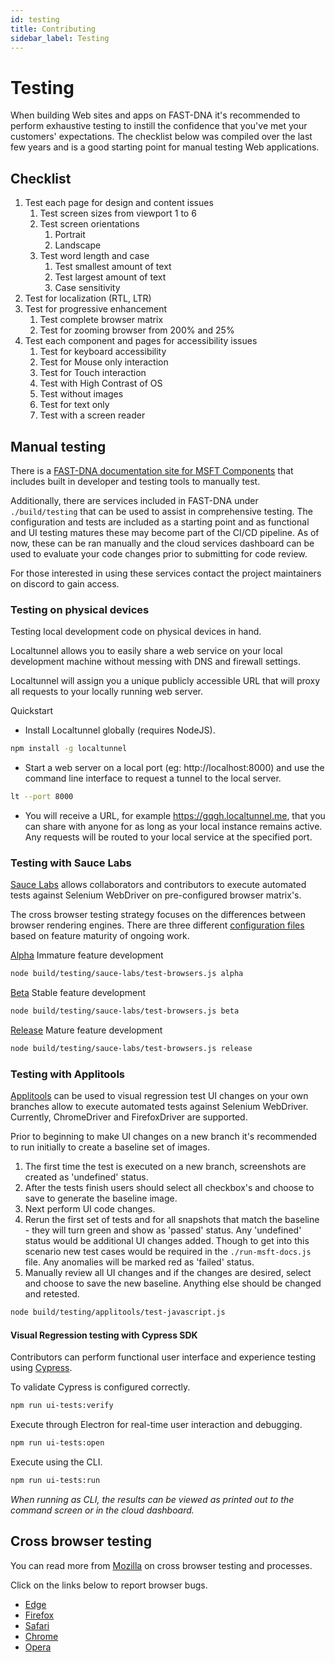 ```yaml
---
id: testing
title: Contributing
sidebar_label: Testing
---
```


# Testing

When building Web sites and apps on FAST-DNA it's recommended to perform exhaustive testing to instill the confidence that you've met your customers' expectations. The checklist below was compiled over the last few years and is a good starting point for manual testing Web applications.

## Checklist

1. Test each page for design and content issues
    1. Test screen sizes from viewport 1 to 6
    2. Test screen orientations
       1. Portrait
       2. Landscape
    3. Test word length and case
        1. Test smallest amount of text
        2. Test largest amount of text
        3. Case sensitivity
2. Test for localization (RTL, LTR)
3. Test for progressive enhancement
    1. Test complete browser matrix
    2. Test for zooming browser from 200% and 25%
4. Test each component and pages for accessibility issues
    1. Test for keyboard accessibility
    2. Test for Mouse only interaction
    3. Test for Touch interaction
    4. Test with High Contrast of OS
    5. Test without images
    6. Test for text only
    7. Test with a screen reader

## Manual testing

There is a [FAST-DNA documentation site for MSFT Components](https://msft-docs.fast-dna.net) that includes built in developer and testing tools to manually test.

Additionally, there are services included in FAST-DNA under `./build/testing` that can be used to assist in comprehensive testing. The configuration and tests are included as a starting point and as functional and UI testing matures these may become part of the CI/CD pipeline.  As of now, these can be ran manually and the cloud services dashboard can be used to evaluate your code changes prior to submitting for code review.

For those interested in using these services contact the project maintainers on discord to gain access.

### Testing on physical devices

Testing local development code on physical devices in hand.

Localtunnel allows you to easily share a web service on your local development machine without messing with DNS and firewall settings.

Localtunnel will assign you a unique publicly accessible URL that will proxy all requests to your locally running web server.

Quickstart

+ Install Localtunnel globally (requires NodeJS).

```bash
npm install -g localtunnel
```

+ Start a web server on a local port (eg: http://localhost:8000) and use the command line interface to request a tunnel to the local server.

```bash
lt --port 8000
```

+ You will receive a URL, for example https://gqgh.localtunnel.me, that you can share with anyone for as long as your local instance remains active. Any requests will be routed to your local service at the specified port.

### Testing with Sauce Labs

[Sauce Labs](https://saucelabs.com/beta/dashboard/builds) allows collaborators and contributors to execute automated tests against Selenium WebDriver on pre-configured browser matrix's.

The cross browser testing strategy focuses on the differences between browser rendering engines. There are three different [configuration files](https://github.com/Microsoft/fast-dna/tree/master/build/testing) based on feature maturity of ongoing work.

[Alpha](https://github.com/Microsoft/fast-dna/blob/master/build/testing/config-browsers.alpha.js) Immature feature development

```bash
node build/testing/sauce-labs/test-browsers.js alpha
```

[Beta](https://github.com/Microsoft/fast-dna/blob/master/build/testing/config-browsers.beta.js) Stable feature development

```bash
node build/testing/sauce-labs/test-browsers.js beta
```

[Release](https://github.com/Microsoft/fast-dna/blob/master/build/testing/config-browsers.release.js) Mature feature development

```bash
node build/testing/sauce-labs/test-browsers.js release
```

### Testing with Applitools

[Applitools](https://eyes.applitools.com/) can be used to visual regression test UI changes on your own branches allow  to execute automated tests against Selenium WebDriver. Currently, ChromeDriver and FirefoxDriver are supported.

Prior to beginning to make UI changes on a new branch it's recommended to run initially to create a baseline set of images.

1. The first time the test is executed on a new branch, screenshots are created as 'undefined' status.
2. After the tests finish users should select all checkbox's and choose to save to generate the baseline image.
3. Next perform UI code changes.
4. Rerun the first set of tests and for all snapshots that match the baseline - they will turn green and show as 'passed' status. Any 'undefined' status would be additional UI changes added. Though to get into this scenario new test cases would be required in the `./run-msft-docs.js` file.  Any anomalies will be marked red as 'failed' status.
5. Manually review all UI changes and if the changes are desired, select and choose to save the new baseline. Anything else should be changed and retested.

```bash
node build/testing/applitools/test-javascript.js
```

#### Visual Regression testing with Cypress SDK

Contributors can perform functional user interface and experience testing using [Cypress](https://www.cypress.io/).

To validate Cypress is configured correctly.

```bash
npm run ui-tests:verify
```

Execute through Electron for real-time user interaction and debugging.

```bash
npm run ui-tests:open
```

Execute using the CLI.

```bash
npm run ui-tests:run
```

_When running as CLI, the results can be viewed as printed out to the command screen or in the cloud dashboard._

## Cross browser testing

You can read more from [Mozilla](https://developer.mozilla.org/en-US/docs/Learn/Tools_and_testing/Cross_browser_testing/Introduction) on cross browser testing and processes.

Click on the links below to report browser bugs.

+ [Edge](https://developer.microsoft.com/en-us/microsoft-edge/platform/issues/)
+ [Firefox](https://bugzilla.mozilla.org/)
+ [Safari](https://bugs.webkit.org/)
+ [Chrome](https://bugs.chromium.org/p/chromium/issues/list)
+ [Opera](https://bugs.opera.com/wizard/desktop)